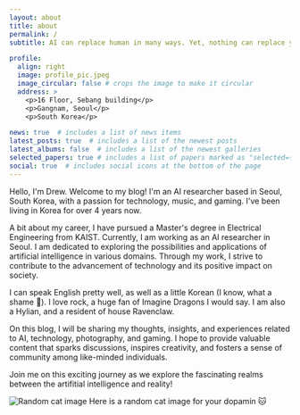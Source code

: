 ```yaml
---
layout: about
title: about
permalink: /
subtitle: AI can replace human in many ways. Yet, nothing can replace you in being you.

profile:
  align: right
  image: profile_pic.jpeg
  image_circular: false # crops the image to make it circular
  address: >
    <p>16 Floor, Sebang building</p>
    <p>Gangnam, Seoul</p>
    <p>South Korea</p>

news: true  # includes a list of news items
latest_posts: true  # includes a list of the newest posts
latest_albums: false  # includes a list of the newest galleries
selected_papers: true # includes a list of papers marked as "selected={true}"
social: true  # includes social icons at the bottom of the page
---
```


Hello, I'm Drew. Welcome to my blog! I'm an AI researcher based in Seoul, South Korea, with a passion for technology, music, and gaming. I've been living in Korea for over 4 years now.

A bit about my career, I have pursued a Master's degree in Electrical Engineering from KAIST. Currently, I am working as an AI researcher in Seoul. I am dedicated to exploring the possibilities and applications of artificial intelligence in various domains. Through my work, I strive to contribute to the advancement of technology and its positive impact on society.

I can speak English pretty well, as well as a little Korean (I know, what a shame 🥲). I love rock, a huge fan of Imagine Dragons I would say. I am also a Hylian, and a resident of house Ravenclaw.

On this blog, I will be sharing my thoughts, insights, and experiences related to AI, technology, photography, and gaming. I hope to provide valuable content that sparks discussions, inspires creativity, and fosters a sense of community among like-minded individuals.

Join me on this exciting journey as we explore the fascinating realms between the artifitial intelligence and reality!

![Random cat image](https://cataas.com/cat)
Here is a random cat image for your dopamin 🐱
